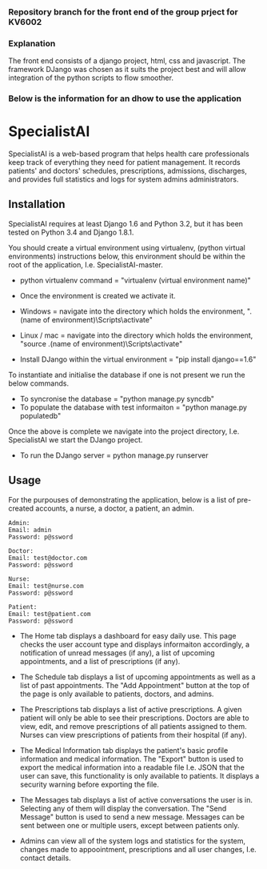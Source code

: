 ### Repository branch for the front end of the group prject for KV6002

### Explanation
The front end consists of a django project, html, css and javascript.
The framework DJango was chosen as it suits the project best and will allow integration of the python scripts to flow smoother.

### Below is the information for an dhow to use the application

# SpecialistAI

SpecialistAI is a web-based program that helps health care professionals 
keep track of everything they need for patient management. It records patients' 
and doctors' schedules, prescriptions, admissions, discharges, and provides 
full statistics and logs for system admins administrators.

## Installation

SpecialistAI requires at least Django 1.6 and Python 3.2, but it has been
tested on Python 3.4 and Django 1.8.1.

You should create a virtual environment using virtualenv, (python virtual environments)
instructions below, this environment should be within the root of the application, 
I.e. SpecialistAI-master.

+ python virtualenv command = "virtualenv (virtual environment name)"

+ Once the environment is created we activate it.

+ Windows = navigate into the directory which holds the environment, ".\(name of environment)\Scripts\activate"

+ Linux / mac = navigate into the directory which holds the environment, "source .\(name of environment)\Scripts\activate"

+ Install DJango within the virtual environment = "pip install django==1.6"

To instantiate and initialise the database if one is not present
we run the below commands.

+ To syncronise the database = "python manage.py syncdb"
+ To populate the database with test informaiton = "python manage.py populatedb"

Once the above is complete we navigate into the project directory, I.e. SpecialistAI
we start the DJango project.

+ To run the DJango server = python manage.py runserver

## Usage

For the purpouses of demonstrating the application, below is a list of pre-created accounts, 
a nurse,
a doctor, 
a patient,
an admin.

    Admin:
    Email: admin
    Password: p@ssword

    Doctor:
    Email: test@doctor.com
    Password: p@ssword

    Nurse:
    Email: test@nurse.com
    Password: p@ssword

    Patient:
    Email: test@patient.com
    Password: p@ssword

+ The Home tab displays a dashboard for easy daily use. This page checks the user account type and displays informaiton accordingly, 
a notification of unread messages (if any), a list of upcoming appointments, and a list of prescriptions (if any).

+ The Schedule tab displays a list of upcoming appointments as well as a list of
past appointments. The "Add Appointment" button at the top of the page is
only available to patients, doctors, and admins. 

+ The Prescriptions tab displays a list of active prescriptions. A given patient
will only be able to see their prescriptions. Doctors are able to view, edit,
and remove prescriptions of all patients assigned to them. 
Nurses can view prescriptions of patients from their hospital (if any).

+ The Medical Information tab displays the patient's basic profile information and
medical information. The "Export" button is used to export the medical information
into a readable file I.e. JSON that the user can save, this functionality is only available to patients. 
It displays a security warning before exporting the file.

+ The Messages tab displays a list of active conversations the user is in. Selecting
any of them will display the conversation. The "Send Message" button is used to send
a new message. Messages can be sent between one or multiple users, except between
patients only.

+ Admins can view all of the system logs and statistics for the system, changes made to appoointment, prescriptions and all user changes, I.e. contact details.
